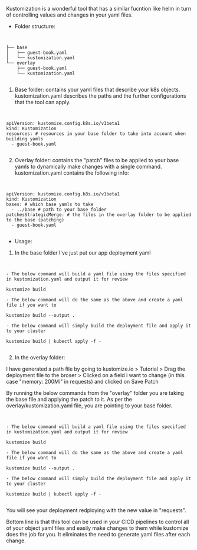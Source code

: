 Kustomization is a wonderful tool that has a similar fucntion like helm in turn of controlling values and changes
in your yaml files. 

- Folder structure: 

<pre><code>

├── base
│   ├── guest-book.yaml
│   └── kustomization.yaml
└── overlay
    ├── guest-book.yaml
    └── kustomization.yaml

</code></pre>

1. Base folder: contains your yaml files that describe your k8s objects.
kustomization.yaml describes the paths and the further configurations that the tool can apply. 

<pre><code>

apiVersion: kustomize.config.k8s.io/v1beta1
kind: Kustomization
resources: # resources in your base folder to take into account when building yamls
  - guest-book.yaml

</code></pre>

2. Overlay folder: contains the "patch" files to be applied to your base yamls to dynamically make changes with 
a single command. kustomization.yaml contains the following info:

<pre><code>

apiVersion: kustomize.config.k8s.io/v1beta1
kind: Kustomization
bases: # which base yamls to take 
  - ../base # path to your base folder
patchesStrategicMerge: # the files in the overlay folder to be applied to the base (patching)
  - guest-book.yaml

</code></pre>

- Usage:

1. In the base folder I've just put our app deployment yaml

<pre><code>

- The below command will build a yaml file using the files specified in kustomization.yaml and output it for review

kustomize build 

- The below command will do the same as the above and create a yaml file if you want to 

kustomize build --output .

- The below command will simply build the deployment file and apply it to your cluster

kustomize build | kubectl apply -f -

</code></pre>

2. In the overlay folder: 

I have generated a path file by going to kustomize.io > Tutorial > Drag the deployment file to the broser > 
Clicked on a field i want to change (in this case "memory: 200Mi" in requests) and clicked on Save Patch

By running the below commands from the "overlay" folder you are taking the base file and applying the patch to it. 
As per the overlay/kustomization.yaml file, you are pointing to your base folder.

<pre><code>

- The below command will build a yaml file using the files specified in kustomization.yaml and output it for review

kustomize build 

- The below command will do the same as the above and create a yaml file if you want to 

kustomize build --output .

- The below command will simply build the deployment file and apply it to your cluster

kustomize build | kubectl apply -f -

</code></pre>

You will see your deployment redploying with the new value in "requests". 

Bottom line is that this tool can be used in your CICD pipelines to control all of your object yaml files 
and easily make changes to them while kustomize does the job for you. It eliminates the need to generate yaml files
after each change. 
